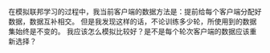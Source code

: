 在模拟联邦学习的过程中，我当前客户端的数据方法是：提前给每个客户端分配好数据，数据互补相交。
但是我发现这样的话，不论训练多少轮，所使用到的数据集始终是不变的。
我应该怎么模拟比较好？是不是每个轮次客户端的数据应该重新选择？